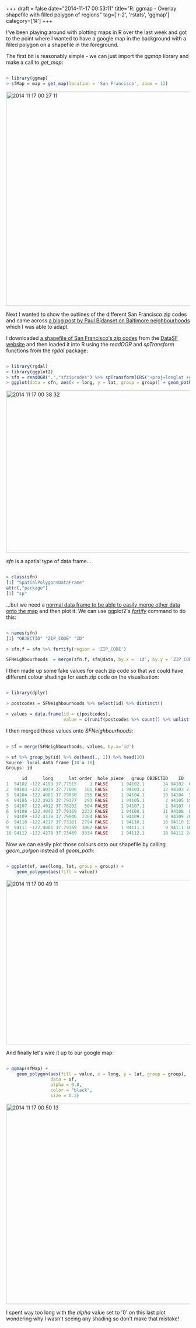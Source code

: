 +++
draft = false
date="2014-11-17 00:53:11"
title="R: ggmap - Overlay shapefile with filled polygon of regions"
tag=['r-2', 'rstats', 'ggmap']
category=['R']
+++

<p>I've been playing around with plotting maps in R over the last week and got to the point where I wanted to have a google map in the background with a filled polygon on a shapefile in the foreground.</p>


<p>
The first bit is reasonably simple - we can just import the <cite>ggmap</cite> library and make a call to <cite>get_map</cite>:
</p>



~~~r

> library(ggmap)
> sfMap = map = get_map(location = 'San Francisco', zoom = 12)
~~~

<div>
<img src="{{<siteurl>}}/uploads/2014/11/2014-11-17_00-27-11.png" alt="2014 11 17 00 27 11" title="2014-11-17_00-27-11.png" border="0" width="600" height="585" />
</div>

<p>
Next I wanted to show the outlines of the different San Francisco zip codes and came across <a href="http://spatioanalytics.com/2014/02/20/shapefile-polygons-plotted-on-google-maps-using-ggplot-throw-some-throw-some-stats-on-that-mappart-2/">a blog post by Paul Bidanset on Baltimore neighbourhoods</a> which I was able to adapt.
</p>


<p>I downloaded <a href="https://data.sfgov.org/download/9q84-kc2y/ZIP">a shapefile of San Francisco's zip codes</a> from the <a href="https://data.sfgov.org/Geographic-Locations-and-Boundaries/San-Francisco-ZIP-Codes-Zipped-Shapefile-Format-/9q84-kc2y">DataSF website</a> and then loaded it into R using the <cite>readOGR</cite> and <cite>spTransform</cite> functions from the <cite>rgdal</cite> package:</p>



~~~r

> library(rgdal)
> library(ggplot2)
> sfn = readOGR(".","sfzipcodes") %>% spTransform(CRS("+proj=longlat +datum=WGS84"))
> ggplot(data = sfn, aes(x = long, y = lat, group = group)) + geom_path()
~~~

<div>
<img src="{{<siteurl>}}/uploads/2014/11/2014-11-17_00-38-32.png" alt="2014 11 17 00 38 32" title="2014-11-17_00-38-32.png" border="0" width="600" height="443" />
</div>

<p><cite>sfn</cite> is  a spatial type of data frame...</p>



~~~r

> class(sfn)
[1] "SpatialPolygonsDataFrame"
attr(,"package")
[1] "sp"
~~~

<p>
...but we need a <a href="http://rstudio-pubs-static.s3.amazonaws.com/11196_2ac0fb4e6c93425ab7ddd4ccc61c5e47.html">normal data frame to be able to easily merge other data onto the map</a> and then plot it. We can use ggplot2's <cite><a href="https://groups.google.com/forum/#!topic/ggplot2/PHaeJNq8eNs">fortify</a></cite> command to do this:
</p>



~~~r

> names(sfn)
[1] "OBJECTID" "ZIP_CODE" "ID"   

> sfn.f = sfn %>% fortify(region = 'ZIP_CODE')

SFNeighbourhoods  = merge(sfn.f, sfn@data, by.x = 'id', by.y = 'ZIP_CODE')
~~~

<p>I then made up some fake values for each zip code so that we could have different colour shadings for each zip code on the visualisation:</p>



~~~r

> library(dplyr) 

> postcodes = SFNeighbourhoods %>% select(id) %>% distinct()

> values = data.frame(id = c(postcodes),
                      value = c(runif(postcodes %>% count() %>% unlist(),5.0, 25.0)))
~~~

<p>
I then merged those values onto <cite>SFNeighbourhoods</cite>:
</p>



~~~r

> sf = merge(SFNeighbourhoods, values, by.x='id')

> sf %>% group_by(id) %>% do(head(., 1)) %>% head(10)
Source: local data frame [10 x 10]
Groups: id

      id      long      lat order  hole piece   group OBJECTID    ID     value
1  94102 -122.4193 37.77515     1 FALSE     1 94102.1       14 94102  6.184814
2  94103 -122.4039 37.77006   106 FALSE     1 94103.1       12 94103 21.659752
3  94104 -122.4001 37.79030   255 FALSE     1 94104.1       10 94104  5.173199
4  94105 -122.3925 37.79377   293 FALSE     1 94105.1        2 94105 15.723456
5  94107 -122.4012 37.78202   504 FALSE     1 94107.1        1 94107  8.402726
6  94108 -122.4042 37.79169  2232 FALSE     1 94108.1       11 94108  8.632652
7  94109 -122.4139 37.79046  2304 FALSE     1 94109.1        8 94109 20.129402
8  94110 -122.4217 37.73181  2794 FALSE     1 94110.1       16 94110 12.410610
9  94111 -122.4001 37.79369  3067 FALSE     1 94111.1        9 94111 10.185054
10 94112 -122.4278 37.73469  3334 FALSE     1 94112.1       18 94112 24.297588
~~~

<p>Now we can easily plot those colours onto our shapefile by calling <cite>geom_polgon</cite> instead of <cite>geom_path</cite>:</p>



~~~r

> ggplot(sf, aes(long, lat, group = group)) + 
    geom_polygon(aes(fill = value))
~~~

<div>

<img src="{{<siteurl>}}/uploads/2014/11/2014-11-17_00-49-11.png" alt="2014 11 17 00 49 11" title="2014-11-17_00-49-11.png" border="0" width="600" height="449" /></div>

<p>And finally let's wire it up to our google map:</p>



~~~r

> ggmap(sfMap) + 
    geom_polygon(aes(fill = value, x = long, y = lat, group = group), 
                 data = sf,
                 alpha = 0.8, 
                 color = "black",
                 size = 0.2)
~~~

<div>
<img src="{{<siteurl>}}/uploads/2014/11/2014-11-17_00-50-13.png" alt="2014 11 17 00 50 13" title="2014-11-17_00-50-13.png" border="0" width="600" height="547" />
</div>

<p>I spent way too long with the <cite>alpha</cite> value set to '0' on this last plot wondering why I wasn't seeing any shading so don't make that mistake!</p>

